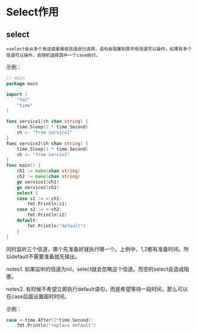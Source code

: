 # Select作用


<!--more-->

## select

	>select会从多个发送或者接收信道进行选择，语句会阻塞到其中有信道可以操作，如果有多个信道可以操作，会随机选择其中一个case执行。

示例：

```go
// main
package main

import (
	"fmt"
	"time"
)

func service1(ch chan string) {
	time.Sleep(2 * time.Second)
	ch <- "from service1"
}
func service2(ch chan string) {
	time.Sleep(1 * time.Second)
	ch <- "from servie2"
}
func main() {
	ch1 := make(chan string)
	ch2 := make(chan string)
	go service1(ch1)
	go service2(ch2)
	select {
	case s1 := <-ch1:
		fmt.Println(s1)
	case s2 := <-ch2:
		fmt.Println(s2)
	default:
		fmt.Println("default")
	}
}

```

同时监听三个信道，哪个先准备好就执行哪一个。上例中，1,2都有准备时间，所以default不需要准备就先输出。

notes1.  如果监听的信道为nil，select就会忽略这个信道。而空的select会造成阻塞。

notes2. 有时候不希望立即执行default语句，而是希望等待一段时间，那么可以在case后面设置超时时间。

示例：

```go
case <-time.After(2*time.Second):
	fmt.Println("replace default")
```


